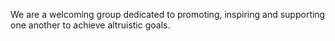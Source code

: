 We are a welcoming group dedicated to promoting, inspiring and supporting one another to achieve altruistic goals.
